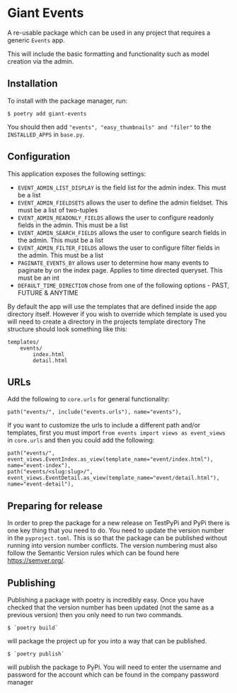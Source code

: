 # Giant Events

A re-usable package which can be used in any project that requires a generic `Events` app. 

This will include the basic formatting and functionality such as model creation via the admin.

## Installation

To install with the package manager, run:

    $ poetry add giant-events

You should then add `"events", "easy_thumbnails" and "filer"` to the `INSTALLED_APPS` in `base.py`.  


## Configuration

This application exposes the following settings:

- `EVENT_ADMIN_LIST_DISPLAY` is the field list for the admin index. This must be a list
- `EVENT_ADMIN_FIELDSETS` allows the user to define the admin fieldset. This must be a list of two-tuples
- `EVENT_ADMIN_READONLY_FIELDS` allows the user to configure readonly fields in the admin. This must be a list
- `EVENT_ADMIN_SEARCH_FIELDS` allows the user to configure search fields in the admin. This must be a list
- `EVENT_ADMIN_FILTER_FIELDS` allows the user to configure filter fields in the admin. This must be a list
- `PAGINATE_EVENTS_BY` allows user to determine how many events to paginate by on the index page. Applies to time directed queryset. This must be an int
- `DEFAULT_TIME_DIRECTION` chose from one of the following options - PAST, FUTURE & ANYTIME

By default the app will use the templates that are defined inside the app directory itself. However if you wish to override which template is used you will need to create a directory in the projects template directory
The structure should look something like this:

```
templates/
    events/
        index.html
        detail.html
```



## URLs

Add the following to `core.urls` for general functionality:

    path("events/", include("events.urls"), name="events"),

If you want to customize the urls to include a different path and/or templates, first you must import `from events import views as event_views` in `core.urls` and then you could add the following:

    path("events/", event_views.EventIndex.as_view(template_name="event/index.html"), name="event-index"),
    path("events/<slug:slug>/", event_views.EventDetail.as_view(template_name="event/detail.html"), name="event-detail"),
 
 ## Preparing for release
 
 In order to prep the package for a new release on TestPyPi and PyPi there is one key thing that you need to do. You need to update the version number in the `pyproject.toml`.
 This is so that the package can be published without running into version number conflicts. The version numbering must also follow the Semantic Version rules which can be found here https://semver.org/.
 
 ## Publishing
 
 Publishing a package with poetry is incredibly easy. Once you have checked that the version number has been updated (not the same as a previous version) then you only need to run two commands.
 
    $ `poetry build` 

will package the project up for you into a way that can be published.
 
    $ `poetry publish`

will publish the package to PyPi. You will need to enter the username and password for the account which can be found in the company password manager